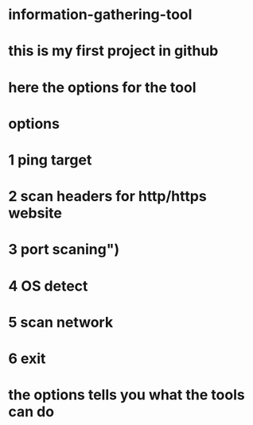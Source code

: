 # information-gathering-tool
# this is my first project in github 
# here the options for the tool 
# options
# 1 ping target
# 2 scan headers for http/https website 
# 3 port scaning")
# 4 OS detect
# 5 scan network
# 6 exit
# the options tells you what the tools can do
